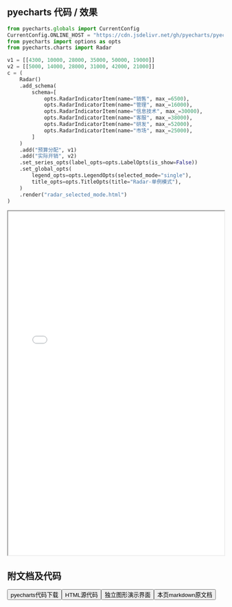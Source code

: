
## pyecharts 代码 / 效果

```python
from pyecharts.globals import CurrentConfig
CurrentConfig.ONLINE_HOST = "https://cdn.jsdelivr.net/gh/pyecharts/pyecharts-assets@latest/assets/"
from pyecharts import options as opts
from pyecharts.charts import Radar

v1 = [[4300, 10000, 28000, 35000, 50000, 19000]]
v2 = [[5000, 14000, 28000, 31000, 42000, 21000]]
c = (
    Radar()
    .add_schema(
        schema=[
            opts.RadarIndicatorItem(name="销售", max_=6500),
            opts.RadarIndicatorItem(name="管理", max_=16000),
            opts.RadarIndicatorItem(name="信息技术", max_=30000),
            opts.RadarIndicatorItem(name="客服", max_=38000),
            opts.RadarIndicatorItem(name="研发", max_=52000),
            opts.RadarIndicatorItem(name="市场", max_=25000),
        ]
    )
    .add("预算分配", v1)
    .add("实际开销", v2)
    .set_series_opts(label_opts=opts.LabelOpts(is_show=False))
    .set_global_opts(
        legend_opts=opts.LegendOpts(selected_mode="single"),
        title_opts=opts.TitleOpts(title="Radar-单例模式"),
    )
    .render("radar_selected_mode.html")
)
```

<iframe width="100%" height="800px" src="/pyecharts/Radar/radar_selected_mode.html"></iframe>

## 附文档及代码

<a href="https://cdn.jsdelivr.net/gh/wfy-belief/python/docs/pyecharts/Radar/radar_selected_mode.py"><button class="mybutton">pyecharts代码下载</button></a><a href="https://cdn.jsdelivr.net/gh/wfy-belief/python/docs/pyecharts/Radar/radar_selected_mode.html"><button class="mybutton">HTML源代码</button></a><a href="https://python.wfyblog.cn/pyecharts/Radar/radar_selected_mode.html"><button class="mybutton">独立图形演示界面</button></a><a href="https://cdn.jsdelivr.net/gh/wfy-belief/python/docs/pyecharts/Radar/radar_selected_mode.md"><button class="mybutton">本页markdown原文档</button></a>